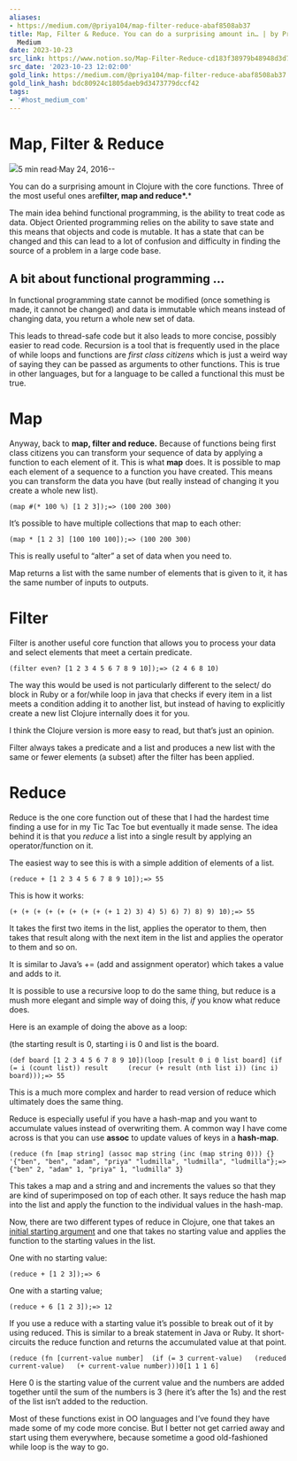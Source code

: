 ```yaml
---
aliases:
- https://medium.com/@priya104/map-filter-reduce-abaf8508ab37
title: Map, Filter & Reduce. You can do a surprising amount in… | by Priya Patil |
  Medium
date: 2023-10-23
src_link: https://www.notion.so/Map-Filter-Reduce-cd183f38979b48948d3d7965e8f86080
src_date: '2023-10-23 12:02:00'
gold_link: https://medium.com/@priya104/map-filter-reduce-abaf8508ab37
gold_link_hash: bdc80924c1805daeb9d3473779dccf42
tags:
- '#host_medium_com'
---
```


Map, Filter & Reduce
====================

[![](https://miro.medium.com/v2/resize:fill:88:88/1*F6onU4s2hcnix8ZJXyczIw.jpeg)](/@priya104?source=post_page-----abaf8508ab37--------------------------------)5 min read·May 24, 2016--

You can do a surprising amount in Clojure with the core functions. Three of the most useful ones are**filter, map and reduce*.***

The main idea behind functional programming, is the ability to treat code as data. Object Oriented programming relies on the ability to save state and this means that objects and code is mutable. It has a state that can be changed and this can lead to a lot of confusion and difficulty in finding the source of a problem in a large code base.

A bit about functional programming …
------------------------------------

In functional programming state cannot be modified (once something is made, it cannot be changed) and data is immutable which means instead of changing data, you return a whole new set of data.

This leads to thread-safe code but it also leads to more concise, possibly easier to read code. Recursion is a tool that is frequently used in the place of while loops and functions are *first class citizens* which is just a weird way of saying they can be passed as arguments to other functions. This is true in other languages, but for a language to be called a functional this must be true.

Map
===

Anyway, back to **map, filter and reduce.** Because of functions being first class citizens you can transform your sequence of data by applying a function to each element of it. This is what **map** does. It is possible to map each element of a sequence to a function you have created. This means you can transform the data you have (but really instead of changing it you create a whole new list).


```
(map #(* 100 %) [1 2 3]);=> (100 200 300)
```
It’s possible to have multiple collections that map to each other:


```
(map * [1 2 3] [100 100 100]);=> (100 200 300)
```
This is really useful to “alter” a set of data when you need to.

Map returns a list with the same number of elements that is given to it, it has the same number of inputs to outputs.

Filter
======

Filter is another useful core function that allows you to process your data and select elements that meet a certain predicate.


```
(filter even? [1 2 3 4 5 6 7 8 9 10]);=> (2 4 6 8 10)
```
The way this would be used is not particularly different to the select/ do block in Ruby or a for/while loop in java that checks if every item in a list meets a condition adding it to another list, but instead of having to explicitly create a new list Clojure internally does it for you.

I think the Clojure version is more easy to read, but that’s just an opinion.

Filter always takes a predicate and a list and produces a new list with the same or fewer elements (a subset) after the filter has been applied.

Reduce
======

Reduce is the one core function out of these that I had the hardest time finding a use for in my Tic Tac Toe but eventually it made sense. The idea behind it is that you *reduce* a list into a single result by applying an operator/function on it.

The easiest way to see this is with a simple addition of elements of a list.


```
(reduce + [1 2 3 4 5 6 7 8 9 10]);=> 55
```
This is how it works:


```
(+ (+ (+ (+ (+ (+ (+ (+ (+ 1 2) 3) 4) 5) 6) 7) 8) 9) 10);=> 55
```
It takes the first two items in the list, applies the operator to them, then takes that result along with the next item in the list and applies the operator to them and so on.

It is similar to Java’s += (add and assignment operator) which takes a value and adds to it.

It is possible to use a recursive loop to do the same thing, but reduce is a mush more elegant and simple way of doing this, *if* you know what reduce does.

Here is an example of doing the above as a loop:

(the starting result is 0, starting i is 0 and list is the board.


```
(def board [1 2 3 4 5 6 7 8 9 10])(loop [result 0 i 0 list board] (if (= i (count list)) result     (recur (+ result (nth list i)) (inc i) board)));=> 55
```
This is a much more complex and harder to read version of reduce which ultimately does the same thing.

Reduce is especially useful if you have a hash-map and you want to accumulate values instead of overwriting them. A common way I have come across is that you can use **assoc** to update values of keys in a **hash-map**.


```
(reduce (fn [map string] (assoc map string (inc (map string 0))) {} '{"ben", "ben", "adam", "priya" "ludmilla", "ludmilla", "ludmilla"};=> {"ben" 2, "adam" 1, "priya" 1, "ludmilla" 3}
```
This takes a map and a string and and increments the values so that they are kind of superimposed on top of each other. It says reduce the hash map into the list and apply the function to the individual values in the hash-map.

Now, there are two different types of reduce in Clojure, one that takes an [initial starting argument](https://clojuredocs.org/clojure.core/reduce) and one that takes no starting value and applies the function to the starting values in the list.

One with no starting value:


```
(reduce + [1 2 3]);=> 6
```
One with a starting value;


```
(reduce + 6 [1 2 3]);=> 12
```
If you use a reduce with a starting value it’s possible to break out of it by using reduced. This is similar to a break statement in Java or Ruby. It short-circuits the reduce function and returns the accumulated value at that point.


```
(reduce (fn [current-value number]  (if (= 3 current-value)   (reduced current-value)   (+ current-value number)))0[1 1 1 6]
```
Here 0 is the starting value of the current value and the numbers are added together until the sum of the numbers is 3 (here it’s after the 1s) and the rest of the list isn’t added to the reduction.

Most of these functions exist in OO languages and I’ve found they have made some of my code more concise. But I better not get carried away and start using them everywhere, because sometime a good old-fashioned while loop is the way to go.